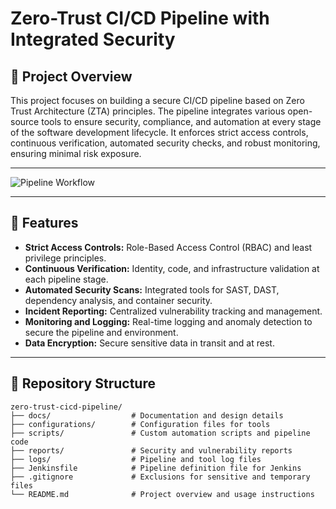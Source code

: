 # Zero-Trust CI/CD Pipeline with Integrated Security

## 📜 Project Overview
This project focuses on building a secure CI/CD pipeline based on Zero Trust Architecture (ZTA) principles. The pipeline integrates various open-source tools to ensure security, compliance, and automation at every stage of the software development lifecycle. It enforces strict access controls, continuous verification, automated security checks, and robust monitoring, ensuring minimal risk exposure.

---

![Pipeline Workflow](.pipeline-diagram.png "Pipeline Overview")

---

## 🚀 Features
- **Strict Access Controls:** Role-Based Access Control (RBAC) and least privilege principles.
- **Continuous Verification:** Identity, code, and infrastructure validation at each pipeline stage.
- **Automated Security Scans:** Integrated tools for SAST, DAST, dependency analysis, and container security.
- **Incident Reporting:** Centralized vulnerability tracking and management.
- **Monitoring and Logging:** Real-time logging and anomaly detection to secure the pipeline and environment.
- **Data Encryption:** Secure sensitive data in transit and at rest.

---

## 📂 Repository Structure
```plaintext
zero-trust-cicd-pipeline/
├── docs/                  # Documentation and design details
├── configurations/        # Configuration files for tools
├── scripts/               # Custom automation scripts and pipeline code
├── reports/               # Security and vulnerability reports
├── logs/                  # Pipeline and tool log files
├── Jenkinsfile            # Pipeline definition file for Jenkins
├── .gitignore             # Exclusions for sensitive and temporary files
└── README.md              # Project overview and usage instructions
